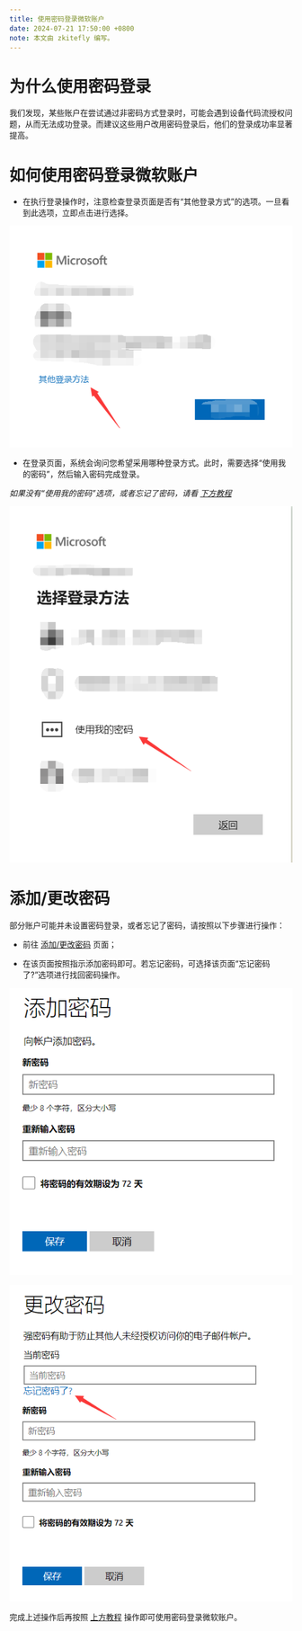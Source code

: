 ```yaml
---
title: 使用密码登录微软账户
date: 2024-07-21 17:50:00 +0800
note: 本文由 zkitefly 编写。
---
```


# 为什么使用密码登录

我们发现，某些账户在尝试通过非密码方式登录时，可能会遇到设备代码流授权问题，从而无法成功登录。而建议这些用户改用密码登录后，他们的登录成功率显著提高。

# 如何使用密码登录微软账户

- 在执行登录操作时，注意检查登录页面是否有“其他登录方式”的选项。一旦看到此选项，立即点击进行选择。

![点击“其他登录方法”选项](/assets/img/docs/use-password-login-microsoft-account/1.png)

- 在登录页面，系统会询问您希望采用哪种登录方式。此时，需要选择“使用我的密码”，然后输入密码完成登录。

_如果没有“使用我的密码”选项，或者忘记了密码，请看 [下方教程](#添加更改密码)_

![选择“使用我的密码”](/assets/img/docs/use-password-login-microsoft-account/2.png)

# 添加/更改密码

部分账户可能并未设置密码登录，或者忘记了密码，请按照以下步骤进行操作：

- 前往 [添加/更改密码](https://account.live.com/password/Change) 页面；

- 在该页面按照指示添加密码即可。若忘记密码，可选择该页面“忘记密码了?”选项进行找回密码操作。

![添加密码](/assets/img/docs/use-password-login-microsoft-account/3.png)

![修改密码](/assets/img/docs/use-password-login-microsoft-account/4.png)

完成上述操作后再按照 [上方教程](#如何使用密码登录微软账户) 操作即可使用密码登录微软账户。
